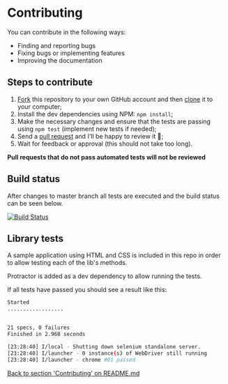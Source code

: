 # Contributing

You can contribute in the following ways:

- Finding and reporting bugs
- Fixing bugs or implementing features
- Improving the documentation

## Steps to contribute

1. [Fork](https://help.github.com/articles/fork-a-repo/) this repository to your own GitHub account and then [clone](https://help.github.com/articles/cloning-a-repository/) it to your computer;
2. Install the dev dependencies using NPM: `npm install`;
3. Make the necessary changes and ensure that the tests are passing using `npm test` (implement new tests if needed);
4. Send a [pull request](https://help.github.com/articles/about-pull-requests/) and I'll be happy to review it 🙌;
5. Wait for feedback or approval (this should not take too long).

**Pull requests that do not pass automated tests will not be reviewed**

## Build status

After changes to master branch all tests are executed and the build status can be seen below.

[![Build Status](https://semaphoreci.com/api/v1/wlsf82/protractor-helper/branches/master/badge.svg)](https://semaphoreci.com/wlsf82/protractor-helper)

## Library tests

A sample application using HTML and CSS is included in this repo in order to allow testing each of the lib's methods.

Protractor is added as a dev dependency to allow running the tests.

If all tests have passed you should see a result like this:

```sh
Started
..................


21 specs, 0 failures
Finished in 2.968 seconds

[23:28:40] I/local - Shutting down selenium standalone server.
[23:28:40] I/launcher - 0 instance(s) of WebDriver still running
[23:28:40] I/launcher - chrome #01 passed
```

[Back to section 'Contributing' on README.md](../README.md#contributing)
